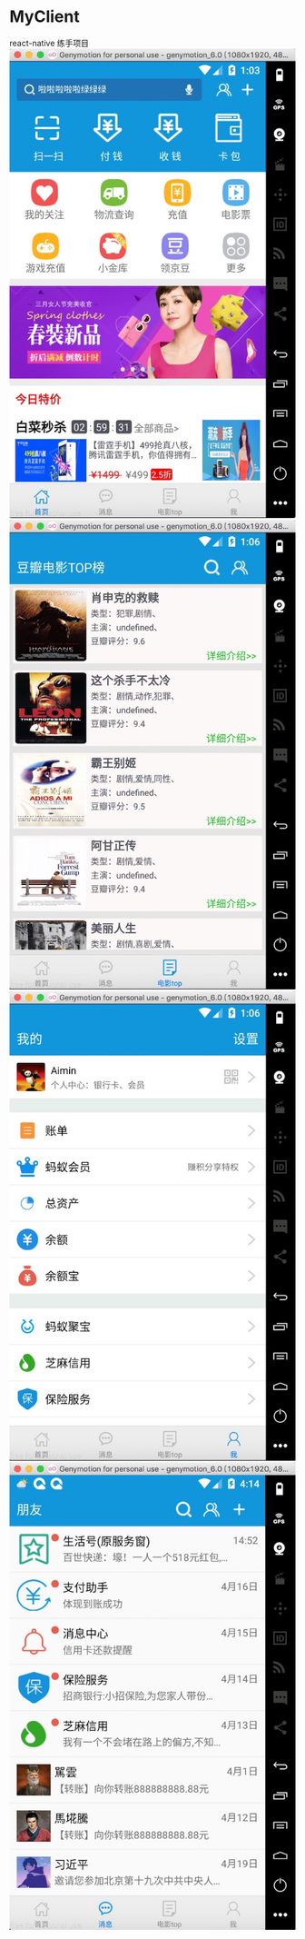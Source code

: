 # MyClient
react-native 练手项目
![image](https://github.com/wuyingtong/MyClient/blob/master/screenshots/WechatIMG43.jpeg?raw=true)
![image](https://github.com/wuyingtong/MyClient/blob/master/screenshots/WechatIMG44.jpeg?raw=true)
![image](https://github.com/wuyingtong/MyClient/blob/master/screenshots/WechatIMG45.jpeg?raw=true)
![image](https://github.com/wuyingtong/MyClient/blob/master/screenshots/WechatIMG49.jpeg?raw=true)
